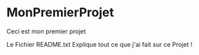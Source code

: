 # MonPremierProjet
Ceci est mon premier projet

Le Fichier README.txt Explique tout ce que j'ai fait sur ce Projet ! 
